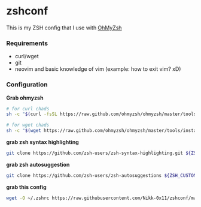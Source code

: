 # zshconf

This is my ZSH config that I use with [OhMyZsh](https://ohmyz.sh/)

### Requirements

- curl/wget
- git
- neovim and basic knowledge of vim (example: how to exit vim? xD)

### Configuration

**Grab ohmyzsh**
```sh
# for curl chads
sh -c "$(curl -fsSL https://raw.github.com/ohmyzsh/ohmyzsh/master/tools/install.sh)"

# for wget chads
sh -c "$(wget https://raw.github.com/ohmyzsh/ohmyzsh/master/tools/install.sh -O -)"
```

**grab zsh syntax highlighting**
```sh
git clone https://github.com/zsh-users/zsh-syntax-highlighting.git ${ZSH_CUSTOM:-~/.oh-my-zsh/custom}/plugins/zsh-syntax-highlighting
```

**grab zsh autosuggestion**
```sh
git clone https://github.com/zsh-users/zsh-autosuggestions ${ZSH_CUSTOM:-~/.oh-my-zsh/custom}/plugins/zsh-autosuggestions
```

**grab this config**
```sh
wget -O ~/.zshrc https://raw.githubusercontent.com/Nikk-0x11/zshconf/main/.zshrc && source ~/.zshrc
```
